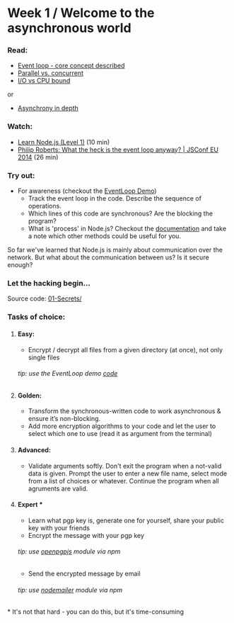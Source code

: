 Week 1 / Welcome to the asynchronous world
========


### Read:
* [Event loop - core concept described](http://bytearcher.com/articles/event-loop-10-000ft/)
* [Parallel vs. concurrent](http://bytearcher.com/articles/parallel-vs-concurrent/)
* [I/O vs CPU bound](http://bytearcher.com/articles/io-vs-cpu-bound/)

or

* [Asynchrony in depth](https://github.com/getify/You-Dont-Know-JS/blob/master/async%20&%20performance/ch1.md)

### Watch:
* [Learn Node.js (Level 1)](https://www.youtube.com/watch?v=GJmFG4ffJZU) (10 min)
* [Philip Roberts: What the heck is the event loop anyway? | JSConf EU 2014](https://www.youtube.com/watch?v=8aGhZQkoFbQ) (26 min)
	
### Try out:
* For awareness (checkout the [EventLoop Demo](http://gitlab.mentormate.bg/all-js/node-js-tech-discovery/blob/master/week1/00-The-EventLoop/event-loop-demo.js))
  - Track the event loop in the code. Describe the sequence of operations.
  - Which lines of this code are synchronous? Are the blocking the program?
  - What is 'process' in Node.js? Checkout the [documentation](https://nodejs.org/api/process.html) and take a note which other methods could be useful for you. 
  
So far we've learned that Node.js is mainly about communication over the network. 
But what about the communication between us? Is it secure enough?
### Let the hacking begin...

Source code: [01-Secrets/](http://gitlab.mentormate.bg/plamen.stoev/node-js-tech-discovery/blob/master/week1/01-Secrets/)

### Tasks of choice:
1. #### Easy:
   - Encrypt / decrypt all files from a given directory (at once), not only single files
   
   ###### tip: use the EventLoop demo [code](http://gitlab.mentormate.bg/all-js/node-js-tech-discovery/blob/master/week1/00-The-EventLoop/event-loop-demo.js)
2. #### Golden:
   - Transform the synchronous-written code to work asynchronous & ensure it’s non-blocking.
   - Add more encryption algorithms to your code and let the user to select which one to use (read it as argument from the terminal)

3. #### Advanced:
   - Validate arguments softly. Don't exit the program when a not-valid data is given. 
   Prompt the user to enter a new file name, select mode from a list of choices or whatever. Continue the program when all agruments are valid.
 
4. #### Expert \*
   - Learn what pgp key is, generate one for yourself, share your public key with your friends
   - Encrypt the message with your pgp key
   
   ###### tip: use [openpgpjs](https://github.com/openpgpjs/openpgpjs) module via npm
   - Send the encrypted message by email
   
   ###### tip: use [nodemailer](https://github.com/andris9/Nodemailer) module via npm

\* It's not that hard - you can do this, but it's time-consuming